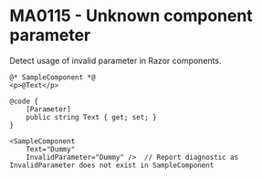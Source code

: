 # MA0115 - Unknown component parameter

Detect usage of invalid parameter in Razor components.

```razor
@* SampleComponent *@
<p>@Text</p>

@code {
    [Parameter]
    public string Text { get; set; }
}
```

```razor
<SampleComponent
    Text="Dummy"
    InvalidParameter="Dummy" />  // Report diagnostic as InvalidParameter does not exist in SampleComponent
```
